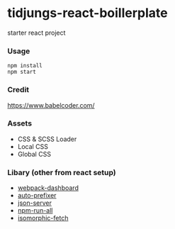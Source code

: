 # tidjungs-react-boillerplate
starter react project

### Usage
```
npm install
npm start
```
### Credit
https://www.babelcoder.com/

### Assets
- CSS & SCSS Loader
- Local CSS
- Global CSS


### Libary (other from react setup)
- [webpack-dashboard](https://github.com/FormidableLabs/webpack-dashboard)
- [auto-prefixer](https://github.com/postcss/autoprefixer)
- [json-server](https://github.com/typicode/json-server)
- [npm-run-all](https://github.com/mysticatea/npm-run-all)
- [isomorphic-fetch](https://github.com/matthew-andrews/isomorphic-fetch)

